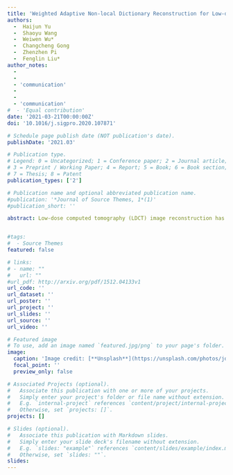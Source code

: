 ```yaml
---
title: 'Weighted Adaptive Non-local Dictionary Reconstruction for Low-dose CT'
authors:
  -  Haijun Yu
  -  Shaoyu Wang
  -  Weiwen Wu*
  -  Changcheng Gong
  -  Zhenzhen Pi
  -  Fenglin Liu*
author_notes:
  -
  - 
  - 'communication'
  -   
  -    
  - 'communication'
#  - 'Equal contribution'
date: '2021-03-21T00:00:00Z'
doi: '10.1016/j.sigpro.2020.107871'

# Schedule page publish date (NOT publication's date).
publishDate: '2021.03'

# Publication type.
# Legend: 0 = Uncategorized; 1 = Conference paper; 2 = Journal article;
# 3 = Preprint / Working Paper; 4 = Report; 5 = Book; 6 = Book section;
# 7 = Thesis; 8 = Patent
publication_types: ['2']

# Publication name and optional abbreviated publication name.
#publication: '*Journal of Source Themes, 1*(1)'
#publication_short: ''

abstract: Low-dose computed tomography (LDCT) image reconstruction has been attracting much attention in medical applications because it can reduce the radiation risk. Sometimes, traditional methods are difficult to reconstruct satisfying image quality from low-dose projections. It is a challenging task for LDCT reconstruction with image quality improvement. Recently, various patch-based methods including dictionary learning were developed for LDCT and have achieved promising performance. Most of these patch-based methods assume that the noise follows the uniform Gaussian distribution, while noise is much more complex than Gaussian distribution in practice. In this study, considering the varying statistics of noise in different patches, we develop a weighted adaptive non-local dictionary (WAND) method for LDCT. Concretely, instead of establishing a complex model for the noise distribution in the whole image, we iteratively characterize the noise property in each local patch during the iteration processing. Besides, we also adaptively describe the different distributions of sparse coefficients of each patch to better characterize the sparsity priors of the image. The simulated and realistic experiments have shown that WAND can achieve better image quality in terms of small details preservation and noise suppression.


#tags:
#  - Source Themes
featured: false

# links:
# - name: ""
#   url: ""
#url_pdf: http://arxiv.org/pdf/1512.04133v1
url_code: ''
url_dataset: ''
url_poster: ''
url_project: ''
url_slides: ''
url_source: ''
url_video: ''

# Featured image
# To use, add an image named `featured.jpg/png` to your page's folder.
image:
  caption: 'Image credit: [**Unsplash**](https://unsplash.com/photos/jdD8gXaTZsc)'
  focal_point: ''
  preview_only: false

# Associated Projects (optional).
#   Associate this publication with one or more of your projects.
#   Simply enter your project's folder or file name without extension.
#   E.g. `internal-project` references `content/project/internal-project/index.md`.
#   Otherwise, set `projects: []`.
projects: []

# Slides (optional).
#   Associate this publication with Markdown slides.
#   Simply enter your slide deck's filename without extension.
#   E.g. `slides: "example"` references `content/slides/example/index.md`.
#   Otherwise, set `slides: ""`.
slides:
---
```

